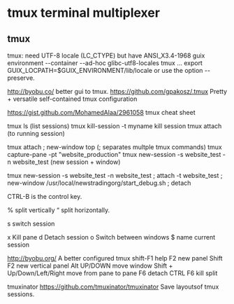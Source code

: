 # tmux terminal multiplexer

## tmux
tmux: need UTF-8 locale (LC_CTYPE) but have ANSI_X3.4-1968
guix environment --container --ad-hoc glibc-utf8-locales tmux …
export GUIX_LOCPATH=$GUIX_ENVIRONMENT/lib/locale
or use the option --preserve.


http://byobu.co/    better gui to tmux.
https://github.com/gpakosz/.tmux Pretty + versatile self-contained tmux configuration

https://gist.github.com/MohamedAlaa/2961058 tmux cheat sheet

tmux ls (list sessions)
tmux kill-session -t myname         kill session
tmux attach             (to running session)

tmux attach \; new-window top               (\; separates multple tmux commands)
tmux capture-pane -pt "website_production"
tmux new-session -s website_test -n website_test     (new session + window)

tmux new-session -s website_test -n website_test \; attach -t website_test \; new-window /usr/local/newstradingorg/start_debug.sh \; detach


CTRL-B is the control key.   

%
split vertically
“
split horizontally. 


s
switch session


x
Kill pane
d
Detach session
o
Switch between windows
$
name current session






http://byobu.org/  A better configured tmux
shift-F1   help
F2  new panel
Shift F2 new vertical panel
Alt UP/DOWN  move window
Shift +   Up/Down/Left/Right 	    move from pane to pane
F6    detach
CTRL F6 kill split

tmuxinator
https://github.com/tmuxinator/tmuxinator
Save layoutsof tmux sessions.



